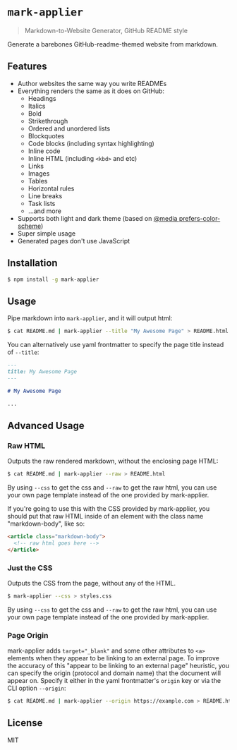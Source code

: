 # `mark-applier`

> Markdown-to-Website Generator, GitHub README style

Generate a barebones GitHub-readme-themed website from markdown.

## Features

- Author websites the same way you write READMEs
- Everything renders the same as it does on GitHub:
  - Headings
  - Italics
  - Bold
  - Strikethrough
  - Ordered and unordered lists
  - Blockquotes
  - Code blocks (including syntax highlighting)
  - Inline code
  - Inline HTML (including `<kbd>` and etc)
  - Links
  - Images
  - Tables
  - Horizontal rules
  - Line breaks
  - Task lists
  - ...and more
- Supports both light and dark theme (based on [@media prefers-color-scheme](https://developer.mozilla.org/en-US/docs/Web/CSS/@media/prefers-color-scheme))
- Super simple usage
- Generated pages don't use JavaScript

## Installation

```sh
$ npm install -g mark-applier
```

## Usage

Pipe markdown into `mark-applier`, and it will output html:

```sh
$ cat README.md | mark-applier --title "My Awesome Page" > README.html
```

You can alternatively use yaml frontmatter to specify the page title instead of `--title`:

```markdown
---
title: My Awesome Page
---

# My Awesome Page

...
```

## Advanced Usage

### Raw HTML

Outputs the raw rendered markdown, without the enclosing page HTML:

```sh
$ cat README.md | mark-applier --raw > README.html
```

By using `--css` to get the css and `--raw` to get the raw html, you can use your own page template instead of the one provided by mark-applier.

If you're going to use this with the CSS provided by mark-applier, you should put that raw HTML inside of an element with the class name "markdown-body", like so:

```html
<article class="markdown-body">
  <!-- raw html goes here -->
</article>
```

### Just the CSS

Outputs the CSS from the page, without any of the HTML.

```sh
$ mark-applier --css > styles.css
```

By using `--css` to get the css and `--raw` to get the raw html, you can use your own page template instead of the one provided by mark-applier.

### Page Origin

mark-applier adds `target="_blank"` and some other attributes to `<a>` elements when they appear to be linking to an external page. To improve the accuracy of this "appear to be linking to an external page" heuristic, you can specify the origin (protocol and domain name) that the document will appear on. Specify it either in the yaml frontmatter's `origin` key or via the CLI option `--origin`:

```sh
$ cat README.md | mark-applier --origin https://example.com > README.html
```

## License

MIT
